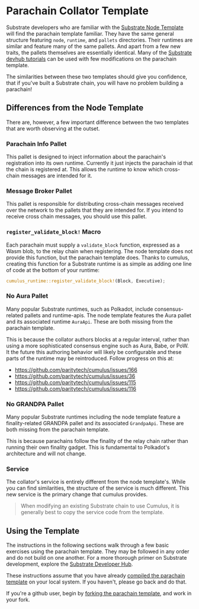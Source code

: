 # Parachain Collator Template

Substrate developers who are familiar with the
[Substrate Node Template](https://github.com/substrate-developer-hub/substrate-node-template) will
find the parachain template familiar. They have the same general structure featuring `node`,
`runtime`, and `pallets` directories. Their runtimes are similar and feature many of the same
pallets. And apart from a few new traits, the pallets themselves are essentially identical. Many of
the [Substrate devhub tutorials](https://substrate.dev/tutorials/) can be used with few
modifications on the parachain template.

The similarities between these two templates should give you confidence, that if you've built a
Substrate chain, you will have no problem building a parachain!

## Differences from the Node Template

There are, however, a few important difference between the two templates that are worth observing at
the outset.

### Parachain Info Pallet

This pallet is designed to inject information about the parachain's registration into its own
runtime. Currently it just injects the parachain id that the chain is registered at. This allows the
runtime to know which cross-chain messages are intended for it.

### Message Broker Pallet

This pallet is responsible for distributing cross-chain messages received over the network to the
pallets that they are intended for. If you intend to receive cross chain messages, you should use
this pallet.

### `register_validate_block!` Macro

Each parachain must supply a `validate_block` function, expressed as a Wasm blob, to the relay chain
when registering. The node template does not provide this function, but the parachain template does.
Thanks to cumulus, creating this function for a Substrate runtime is as simple as adding one line of
code at the bottom of your runtime:

```rust
cumulus_runtime::register_validate_block!(Block, Executive);
```

### No Aura Pallet

Many popular Substrate runtimes, such as Polkadot, include consensus-related pallets and
runtime-apis. The node template features the Aura pallet and its associated runtime `AuraApi`. These
are both missing from the parachain template.

This is because the collator authors blocks at a regular interval, rather than using a more
sophisticated consensus engine such as Aura, Babe, or PoW. It the future this authoring behavior
will likely be configurable and these parts of the runtime may be reintroduced. Follow progress on
this at:

- https://github.com/paritytech/cumulus/issues/166
- https://github.com/paritytech/cumulus/issues/36
- https://github.com/paritytech/cumulus/issues/115
- https://github.com/paritytech/cumulus/issues/116

### No GRANDPA Pallet

Many popular Substrate runtimes including the node template feature a finality-related GRANDPA
pallet and its associated `GrandpaApi`. These are both missing from the parachain template.

This is because parachains follow the finality of the relay chain rather than running their own
finality gadget. This is fundamental to Polkadot's architecture and will not change.

### Service

The collator's service is entirely different from the node template's. While you can find
similarities, the structure of the service is much different. This new service is the primary change
that cumulus provides.

> When modifying an existing Substrate chain to use Cumulus, it is generally best to copy the
> service code from the template.

## Using the Template

The instructions in the following sections walk through a few basic exercises using the parachain
template. They may be followed in any order and do not build on one another. For a more thorough
primer on Substrate development, explore the [Substrate Developer Hub](https://substrate.dev).

These instructions assume that you have already
[compiled the parachain template](../1-prep/1-compiling.md) on your local system. If you haven't,
please go back and do that.

If you're a github user, begin by
[forking the parachain template](https://github.com/substrate-developer-hub/substrate-parachain-template),
and work in your fork.
